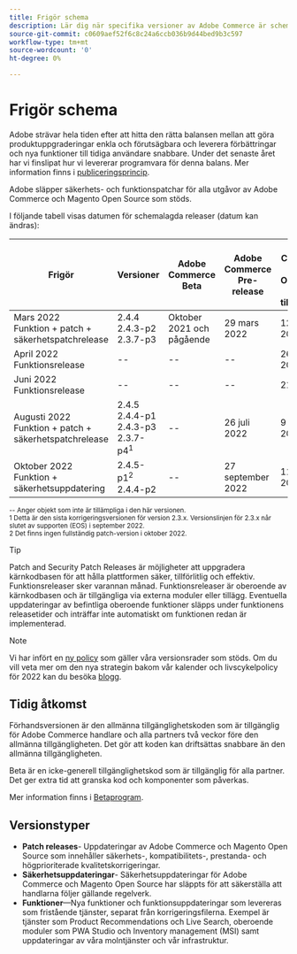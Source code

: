 ```yaml
---
title: Frigör schema
description: Lär dig när specifika versioner av Adobe Commerce är schemalagda för betaversion, förhandsversioner och allmän tillgänglighet.
source-git-commit: c0609aef52f6c8c24a6ccb036b9d44bed9b3c597
workflow-type: tm+mt
source-wordcount: '0'
ht-degree: 0%

---
```



# Frigör schema

Adobe strävar hela tiden efter att hitta den rätta balansen mellan att göra produktuppgraderingar enkla och förutsägbara och leverera förbättringar och nya funktioner till tidiga användare snabbare. Under det senaste året har vi finslipat hur vi levererar programvara för denna balans. Mer information finns i [publiceringsprincip](policy.md).

Adobe släpper säkerhets- och funktionspatchar för alla utgåvor av Adobe Commerce och Magento Open Source som stöds.

I följande tabell visas datumen för schemalagda releaser (datum kan ändras):

| Frigör | Versioner | Adobe Commerce Beta | Adobe Commerce Pre-release | Adobe Commerce &amp; Magento Open Source<br>Allmän tillgänglighet |
|-----------------------------------------------------------------|-------------------------------------------------------|---------------------------|----------------------------------|---------------------------------------------------------------------|
| Mars 2022<br>Funktion + patch + säkerhetspatchrelease | 2.4.4<br>2.4.3-p2<br>2.3.7-p3 | Oktober 2021 och pågående | 29 mars 2022 | 12 april 2022 |
| April 2022<br>Funktionsrelease | \-\- | \-\- | \-\- | 26 april 2022 |
| Juni 2022<br>Funktionsrelease | \-\- | \-\- | \-\- | 21 juni 2022 |
| Augusti 2022<br>Funktion + patch + säkerhetspatchrelease | 2.4.5<br>2.4.4-p1<br>2.4.3-p3<br>2.3.7-p4<sup>1</sup> | \-\- | 26 juli 2022 | 9 augusti 2022 |
| Oktober 2022<br>Funktion + säkerhetsuppdatering | 2.4.5-p1<sup>2</sup><br>2.4.4-p2 | \-\- | 27 september 2022 | 11 oktober 2022 |

<sup>\-\- Anger objekt som inte är tillämpliga i den här versionen.</sup><br>
<sup>1 Detta är den sista korrigeringsversionen för version 2.3.x. Versionslinjen för 2.3.x når slutet av supporten (EOS) i september 2022.</sup><br>
<sup>2 Det finns ingen fullständig patch-version i oktober 2022.</sup><br>

>[!TIP]
>
>Patch and Security Patch Releases är möjligheter att uppgradera kärnkodbasen för att hålla plattformen säker, tillförlitlig och effektiv. Funktionsreleaser sker varannan månad. Funktionsreleaser är oberoende av kärnkodbasen och är tillgängliga via externa moduler eller tillägg. Eventuella uppdateringar av befintliga oberoende funktioner släpps under funktionens releasetider och inträffar inte automatiskt om funktionen redan är implementerad.

>[!NOTE]
>
>Vi har infört en [ny policy](https://www.adobe.com/content/dam/cc/en/legal/terms/enterprise/pdfs/Adobe-Commerce-Software-Lifecycle-Policy.pdf) som gäller våra versionsrader som stöds. Om du vill veta mer om den nya strategin bakom vår kalender och livscykelpolicy för 2022 kan du besöka [blogg](https://business.adobe.com/blog/how-to/accelerating-innovation-through-simplified-release-strategy).

## Tidig åtkomst

Förhandsversionen är den allmänna tillgänglighetskoden som är tillgänglig för Adobe Commerce handlare och alla partners två veckor före den allmänna tillgängligheten. Det gör att koden kan driftsättas snabbare än den allmänna tillgängligheten.

Beta är en icke-generell tillgänglighetskod som är tillgänglig för alla partner. Det ger extra tid att granska kod och komponenter som påverkas.

Mer information finns i [Betaprogram](beta-program.md).

## Versionstyper

- **Patch releases**- Uppdateringar av Adobe Commerce och Magento Open Source som innehåller säkerhets-, kompatibilitets-, prestanda- och högprioriterade kvalitetskorrigeringar.
- **Säkerhetsuppdateringar**- Säkerhetsuppdateringar för Adobe Commerce och Magento Open Source har släppts för att säkerställa att handlarna följer gällande regelverk.
- **Funktioner**—Nya funktioner och funktionsuppdateringar som levereras som fristående tjänster, separat från korrigeringsfilerna. Exempel är tjänster som Product Recommendations och Live Search, oberoende moduler som PWA Studio och Inventory management (MSI) samt uppdateringar av våra molntjänster och vår infrastruktur.
